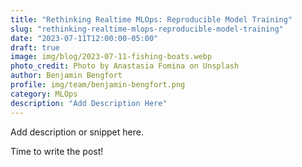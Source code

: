 ```yaml
---
title: "Rethinking Realtime MLOps: Reproducible Model Training"
slug: "rethinking-realtime-mlops-reproducible-model-training"
date: "2023-07-11T12:00:00-05:00"
draft: true
image: img/blog/2023-07-11-fishing-boats.webp
photo_credit: Photo by Anastasia Fomina on Unsplash
author: Benjamin Bengfort
profile: img/team/benjamin-bengfort.png
category: MLOps
description: "Add Description Here"
---
```


Add description or snippet here.

<!--more-->

Time to write the post!